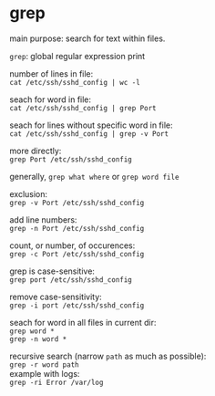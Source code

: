 # grep

main purpose: search for text within files.

`grep`: global regular expression print

number of lines in file:<br>
`cat /etc/ssh/sshd_config | wc -l`

seach for word in file:<br>
`cat /etc/ssh/sshd_config | grep Port`

seach for lines without specific word in file:<br>
`cat /etc/ssh/sshd_config | grep -v Port`

more directly:<br>
`grep Port /etc/ssh/sshd_config`

generally, `grep what where` or `grep word file`

exclusion:<br>
`grep -v Port /etc/ssh/sshd_config`

add line numbers:<br>
`grep -n Port /etc/ssh/sshd_config`

count, or number, of occurences:<br>
`grep -c Port /etc/ssh/sshd_config`

grep is case-sensitive:<br>
`grep port /etc/ssh/sshd_config`

remove case-sensitivity:<br>
`grep -i port /etc/ssh/sshd_config`

seach for word in all files in current dir:<br>
`grep word *`<br>
`grep -n word *`

recursive search (narrow `path` as much as possible):<br>
`grep -r word path`<br>
example with logs:<br>
`grep -ri Error /var/log`
